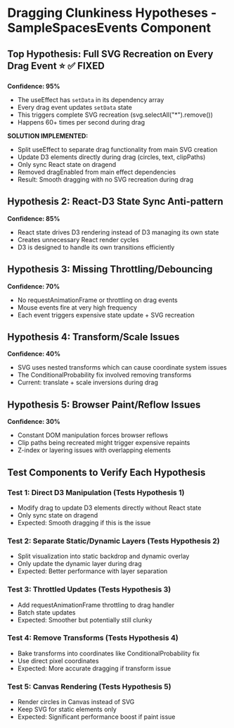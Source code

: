 # Dragging Clunkiness Hypotheses - SampleSpacesEvents Component

## Top Hypothesis: Full SVG Recreation on Every Drag Event ⭐ ✅ FIXED
**Confidence: 95%**
- The useEffect has `setData` in its dependency array
- Every drag event updates `setData` state
- This triggers complete SVG recreation (svg.selectAll("*").remove())
- Happens 60+ times per second during drag

**SOLUTION IMPLEMENTED:**
- Split useEffect to separate drag functionality from main SVG creation
- Update D3 elements directly during drag (circles, text, clipPaths)
- Only sync React state on dragend
- Removed dragEnabled from main effect dependencies
- Result: Smooth dragging with no SVG recreation during drag

## Hypothesis 2: React-D3 State Sync Anti-pattern
**Confidence: 85%**
- React state drives D3 rendering instead of D3 managing its own state
- Creates unnecessary React render cycles
- D3 is designed to handle its own transitions efficiently

## Hypothesis 3: Missing Throttling/Debouncing
**Confidence: 70%**
- No requestAnimationFrame or throttling on drag events
- Mouse events fire at very high frequency
- Each event triggers expensive state update + SVG recreation

## Hypothesis 4: Transform/Scale Issues
**Confidence: 40%**
- SVG uses nested transforms which can cause coordinate system issues
- The ConditionalProbability fix involved removing transforms
- Current: translate + scale inversions during drag

## Hypothesis 5: Browser Paint/Reflow Issues
**Confidence: 30%**
- Constant DOM manipulation forces browser reflows
- Clip paths being recreated might trigger expensive repaints
- Z-index or layering issues with overlapping elements

## Test Components to Verify Each Hypothesis

### Test 1: Direct D3 Manipulation (Tests Hypothesis 1)
- Modify drag to update D3 elements directly without React state
- Only sync state on dragend
- Expected: Smooth dragging if this is the issue

### Test 2: Separate Static/Dynamic Layers (Tests Hypothesis 2)
- Split visualization into static backdrop and dynamic overlay
- Only update the dynamic layer during drag
- Expected: Better performance with layer separation

### Test 3: Throttled Updates (Tests Hypothesis 3)
- Add requestAnimationFrame throttling to drag handler
- Batch state updates
- Expected: Smoother but potentially still clunky

### Test 4: Remove Transforms (Tests Hypothesis 4)
- Bake transforms into coordinates like ConditionalProbability fix
- Use direct pixel coordinates
- Expected: More accurate dragging if transform issue

### Test 5: Canvas Rendering (Tests Hypothesis 5)
- Render circles in Canvas instead of SVG
- Keep SVG for static elements only
- Expected: Significant performance boost if paint issue